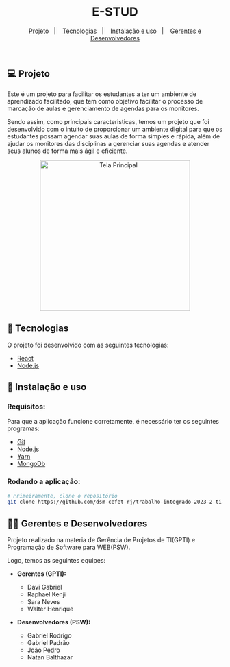 <h1 align="center">
    E-STUD
</h1>

<p align="center">
  <a href="#-projeto">Projeto</a>&nbsp;&nbsp;&nbsp;|&nbsp;&nbsp;&nbsp;
  <a href="#-tecnologias">Tecnologias</a>&nbsp;&nbsp;&nbsp;|&nbsp;&nbsp;&nbsp;
  <a href="#-instalação-e-uso">Instalação e uso</a>&nbsp;&nbsp;&nbsp;|&nbsp;&nbsp;&nbsp;
  <a href="#-gerentes-e-desenvolvedores">Gerentes e Desenvolvedores</a>
</p>

<br/>

## 💻 Projeto

Este é um projeto para facilitar os estudantes a ter um ambiente de aprendizado facilitado, que tem como objetivo facilitar o processo de marcação de aulas e gerenciamento de agendas para os monitores.

Sendo assim, como principais caracteristicas, temos um projeto que foi desenvolvido com o intuito de proporcionar um ambiente digital para que os estudantes possam agendar suas aulas de forma simples e rápida, além de ajudar os monitores das disciplinas a gerenciar suas agendas e atender seus alunos de forma mais ágil e eficiente.

<div align="center">
<img alt="Tela Principal" title="Tela Principal" src="https://user-images.githubusercontent.com/62712246/233226840-98c7c917-40a4-4274-80ce-2eff7a02ace9.png" height="350px" />
</div>

## 🚀 Tecnologias

O projeto foi desenvolvido com as seguintes tecnologias:

- [React](https://legacy.reactjs.org/docs/getting-started.html)
- [Node.js](https://nodejs.org/)

## 🔧 Instalação e uso

### Requisitos:

Para que a aplicação funcione corretamente, é necessário ter os seguintes programas:

- [Git](https://git-scm.com)
- [Node.js](https://nodejs.org/)
- [Yarn](https://yarnpkg.com/)
- [MongoDb](https://www.mongodb.com/)

### Rodando a aplicação:

```bash
# Primeiramente, clone o repositório
git clone https://github.com/dsm-cefet-rj/trabalho-integrado-2023-2-ti-2023-2-grupo-6.git
```

## 👨‍💻 Gerentes e Desenvolvedores

Projeto realizado na materia de Gerência de Projetos de TI(GPTI) e Programação de Software para WEB(PSW).

Logo, temos as seguintes equipes:

- **Gerentes (GPTI):**

  - Davi Gabriel
  - Raphael Kenji
  - Sara Neves
  - Walter Henrique

- **Desenvolvedores (PSW):**

  - Gabriel Rodrigo
  - Gabriel Padrão
  - João Pedro
  - Natan Balthazar
